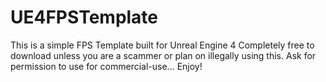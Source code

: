 # UE4FPSTemplate
This is a simple FPS Template built for Unreal Engine 4
Completely free to download unless you are a scammer or plan on illegally using this.
Ask for permission to use for commercial-use...
Enjoy!

